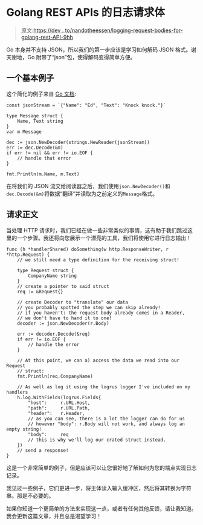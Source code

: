 # Golang REST APIs 的日志请求体

> 原文:[https://dev . to/nandotheessen/logging-request-bodies-for-golang-rest-API-9hh](https://dev.to/nandotheessen/logging-request-bodies-for-golang-rest-apis-9hh)

Go 本身并不支持 JSON，所以我们的第一步应该是学习如何解码 JSON 格式。谢天谢地，Go 附带了“json”包，使得解码变得简单方便。

## [](#a-basic-example)一个基本例子

这个简化的例子来自 [Go 文档](https://golang.org/pkg/encoding/json/#Decoder):

```
const jsonStream = `{"Name": "Ed", "Text": "Knock knock."}`

type Message struct {
    Name, Text string
}
var m Message

dec := json.NewDecoder(strings.NewReader(jsonStream))
err := dec.Decode(&m)
if err != nil && err != io.EOF {
    // handle that error
}

fmt.Println(m.Name, m.Text) 
```

在将我们的 JSON 流交给阅读器之后，我们使用`json.NewDecoder()`和`dec.Decode(&m)`将数据“翻译”并读取为之前定义的`Message`格式。

## [](#the-request-body)请求正文

当处理 HTTP 请求时，我们已经在做一些非常类似的事情，这有助于我们跳过这里的一个步骤。我还将向您展示一个漂亮的工具，我们将使用它进行日志输出！

```
func (h *handlerShared) doSomething(w http.ResponseWriter, r *http.Request) {
    // we still need a type definition for the receiving struct! 

    type Request struct {
        CompanyName string
    }
    // create a pointer to said struct
    req := &Request{}

    // create Decoder to "translate" our data
    // you probably spotted the step we can skip already!
    // if you haven't: the request body already comes in a Reader,
    // we don't have to hand it to one!
    decoder := json.NewDecoder(r.Body)

    err := decoder.Decode(&req)
    if err != io.EOF {
        // handle the error 
    }

    // At this point, we can a) access the data we read into our Request
    // struct: 
    fmt.Println(req.CompanyName)

    // As well as log it using the logrus logger I've included on my handlers                    
    h.log.WithFields(logrus.Fields{
        "host":     r.URL.Host,
        "path":     r.URL.Path,
        "header":   r.Header,
        // as you can see, there is a lot the logger can do for us
        // however "body": r.Body will not work, and always log an empty string!
        "body":     req
        // this is why we'll log our crated struct instead.
    })
    // send a response!
} 
```

这是一个非常简单的例子，但是应该可以让您很好地了解如何为您的端点实现日志记录。

我见过一些例子，它们更进一步，将主体读入输入缓冲区，然后将其转换为字符串。那是不必要的。

如果你知道一个更简单的方法来实现这一点，或者有任何其他反馈，请让我知道。我会更新这篇文章，并且总是渴望学习！